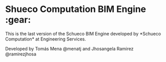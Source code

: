 
<h1>Shueco Computation BIM Engine :gear:</h1> 

<p>
  This is the last version of the Schueco BIM Engine developed by  *Schueco Computation* at Engineering Services. 

Developed by Tomás Mena @menatj and Jhosangela Ramirez @ramirezjhosa 


</p>
